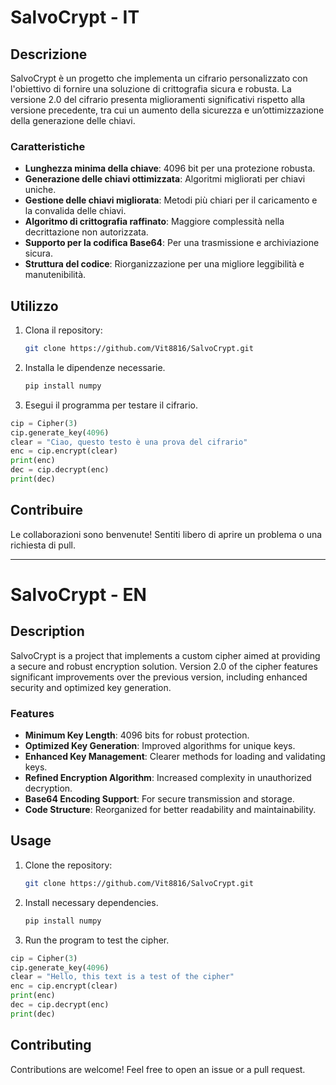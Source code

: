 # SalvoCrypt - IT

## Descrizione

SalvoCrypt è un progetto che implementa un cifrario personalizzato con l'obiettivo di fornire una soluzione di crittografia sicura e robusta. La versione 2.0 del cifrario presenta miglioramenti significativi rispetto alla versione precedente, tra cui un aumento della sicurezza e un’ottimizzazione della generazione delle chiavi.

### Caratteristiche
- **Lunghezza minima della chiave**: 4096 bit per una protezione robusta.
- **Generazione delle chiavi ottimizzata**: Algoritmi migliorati per chiavi uniche.
- **Gestione delle chiavi migliorata**: Metodi più chiari per il caricamento e la convalida delle chiavi.
- **Algoritmo di crittografia raffinato**: Maggiore complessità nella decrittazione non autorizzata.
- **Supporto per la codifica Base64**: Per una trasmissione e archiviazione sicura.
- **Struttura del codice**: Riorganizzazione per una migliore leggibilità e manutenibilità.

## Utilizzo

1. Clona il repository:
   ```bash
   git clone https://github.com/Vit8816/SalvoCrypt.git
   ```
2. Installa le dipendenze necessarie.
   ```bash
   pip install numpy
   ```
4. Esegui il programma per testare il cifrario.
```python
cip = Cipher(3)
cip.generate_key(4096)
clear = "Ciao, questo testo è una prova del cifrario"
enc = cip.encrypt(clear)
print(enc)
dec = cip.decrypt(enc)
print(dec)
```

## Contribuire

Le collaborazioni sono benvenute! Sentiti libero di aprire un problema o una richiesta di pull.

---

# SalvoCrypt - EN

## Description

SalvoCrypt is a project that implements a custom cipher aimed at providing a secure and robust encryption solution. Version 2.0 of the cipher features significant improvements over the previous version, including enhanced security and optimized key generation.

### Features
- **Minimum Key Length**: 4096 bits for robust protection.
- **Optimized Key Generation**: Improved algorithms for unique keys.
- **Enhanced Key Management**: Clearer methods for loading and validating keys.
- **Refined Encryption Algorithm**: Increased complexity in unauthorized decryption.
- **Base64 Encoding Support**: For secure transmission and storage.
- **Code Structure**: Reorganized for better readability and maintainability.

## Usage

1. Clone the repository:
   ```bash
   git clone https://github.com/Vit8816/SalvoCrypt.git
   ```
2. Install necessary dependencies.
   ```bash
   pip install numpy
   ```
4. Run the program to test the cipher.
  ```python
cip = Cipher(3)
cip.generate_key(4096)
clear = "Hello, this text is a test of the cipher"
enc = cip.encrypt(clear)
print(enc)
dec = cip.decrypt(enc)
print(dec)
```

## Contributing

Contributions are welcome! Feel free to open an issue or a pull request.
